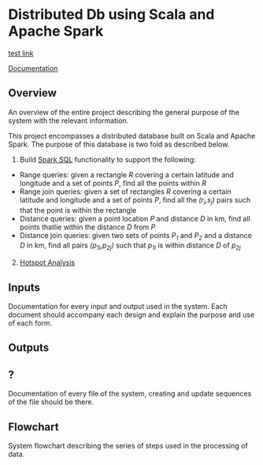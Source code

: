 # Distributed Db using Scala and Apache Spark


[test link](https://jwgrogan.github.io/distributeDb-dpas-su20/test.md)

[Documentation]()

## Overview
An overview of the entire project describing the general purpose of the system with the relevant information.

This project encompasses a distributed database built on Scala and Apache Spark. The purpose of this database is two fold as described below.

1. Build [Spark SQL](https://jwgrogan.github.io/distributeDb-dpas-su20/docs/spark-sql-pdf.pdf) functionality to support the following:
  - Range queries: given a rectangle _R_ covering a certain latitude and longitude and a set of points _*P*_, find all the points within _R_
  - Range join queries: given a set of rectangles _*R*_ covering a certain latitude and longitude and a set of points _*P*_, find all the _(r<sub>i</sub>,s<sub>j</sub>)_ pairs such that the point is within the rectangle
  - Distance queries: given a point location _P_ and distance _D_ in km, find all points thatlie within the distance _D_ from _P_
  - Distance join queries: given two sets of points _*P<sub>1</sub>*_ and _*P<sub>2</sub>*_ and a distance _D_ in km, find all pairs _(p<sub>1i</sub>,p<sub>2j</sub>)_ such that _p<sub>1i</sub>_ is within distance _D_ of _p<sub>2j</sub>_
  
2. [Hotspot Analysis](https://jwgrogan.github.io/distributeDb-dpas-su20/docs/hotspot-analysis-pdf.pdf)

## Inputs
Documentation for every input and output used in the system. Each document should accompany each design and explain the purpose and use of each form.

## Outputs

## ?
Documentation of every file of the system, creating and update sequences of the file should be there.

## Flowchart
System flowchart describing the series of steps used in the processing of data.

